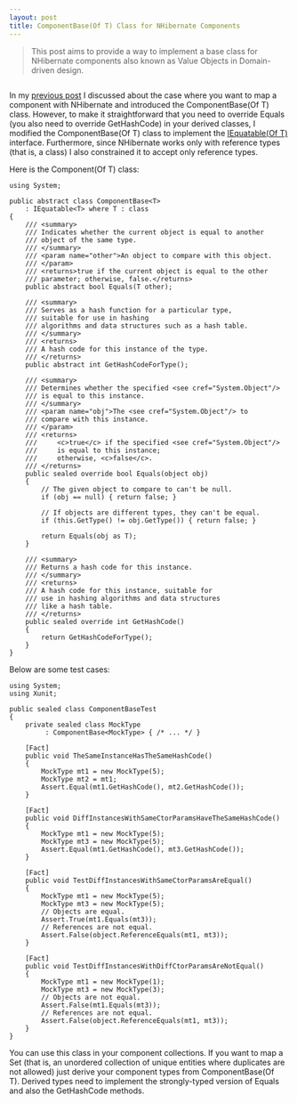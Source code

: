 ```yaml
---
layout: post
title: ComponentBase(Of T) Class for NHibernate Components
---
```


<blockquote>
<p>This post aims to provide a way to implement a base class for NHibernate components also known as Value Objects in Domain-driven design.</p>
</blockquote>
<p><img src="http://farm9.staticflickr.com/8494/8398555268_0491f387b3_o.png" alt="" /></p>
<p>In my <a href="http://www.nikosbaxevanis.com/bonus-bits/2010/12/component-collections-in-nhibernate.html" target="_blank" title="Component Collections in NHibernate.">previous post</a> I discussed about the case where you want to map a component with NHibernate and introduced the ComponentBase(Of T) class. However, to make it&#0160;straightforward&#0160;that you need to override Equals (you also need to override GetHashCode) in your derived classes, I modified the ComponentBase(Of T) class to implement the <a href="http://msdn.microsoft.com/en-us/library/ms131187.aspx" target="_blank" title="Defines a generalized method that a value type or class implements to create a type-specific method for determining equality of instances.">IEquatable(Of T)</a> interface.&#0160;Furthermore, since NHibernate works only with reference types (that is, a class) I also constrained it to accept only reference types.</p>
<p>Here is the Component(Of T) class:</p>

```
using System;
 
public abstract class ComponentBase<T> 
    : IEquatable<T> where T : class 
{
    /// <summary>
    /// Indicates whether the current object is equal to another
    /// object of the same type.
    /// </summary>
    /// <param name="other">An object to compare with this object.
    /// </param>
    /// <returns>true if the current object is equal to the other
    /// parameter; otherwise, false.</returns>
    public abstract bool Equals(T other);
 
    /// <summary>
    /// Serves as a hash function for a particular type,
    /// suitable for use in hashing
    /// algorithms and data structures such as a hash table.
    /// </summary>
    /// <returns>
    /// A hash code for this instance of the type.
    /// </returns>
    public abstract int GetHashCodeForType();
 
    /// <summary>
    /// Determines whether the specified <see cref="System.Object"/>
    /// is equal to this instance.
    /// </summary>
    /// <param name="obj">The <see cref="System.Object"/> to
    /// compare with this instance.
    /// </param>
    /// <returns>
    ///     <c>true</c> if the specified <see cref="System.Object"/>
    ///     is equal to this instance;
    ///     otherwise, <c>false</c>.
    /// </returns>
    public sealed override bool Equals(object obj)
    {
        // The given object to compare to can't be null.
        if (obj == null) { return false; }
 
        // If objects are different types, they can't be equal.
        if (this.GetType() != obj.GetType()) { return false; }
 
        return Equals(obj as T);
    }
 
    /// <summary>
    /// Returns a hash code for this instance.
    /// </summary>
    /// <returns>
    /// A hash code for this instance, suitable for
    /// use in hashing algorithms and data structures
    /// like a hash table.
    /// </returns>
    public sealed override int GetHashCode()
    {
        return GetHashCodeForType();
    }
}
```

Below are some test cases:

```
using System;
using Xunit;
 
public sealed class ComponentBaseTest
{
    private sealed class MockType 
         : ComponentBase<MockType> { /* ... */ }
 
    [Fact]
    public void TheSameInstanceHasTheSameHashCode()
    {
        MockType mt1 = new MockType(5);
        MockType mt2 = mt1;
        Assert.Equal(mt1.GetHashCode(), mt2.GetHashCode());
    }
 
    [Fact]
    public void DiffInstancesWithSameCtorParamsHaveTheSameHashCode()
    {
        MockType mt1 = new MockType(5);
        MockType mt3 = new MockType(5);
        Assert.Equal(mt1.GetHashCode(), mt3.GetHashCode());
    }
 
    [Fact]
    public void TestDiffInstancesWithSameCtorParamsAreEqual()
    {
        MockType mt1 = new MockType(5);
        MockType mt3 = new MockType(5);
        // Objects are equal.
        Assert.True(mt1.Equals(mt3));
        // References are not equal.
        Assert.False(object.ReferenceEquals(mt1, mt3));
    }
 
    [Fact]
    public void TestDiffInstancesWithDiffCtorParamsAreNotEqual()
    {
        MockType mt1 = new MockType(1);
        MockType mt3 = new MockType(3);
        // Objects are not equal.
        Assert.False(mt1.Equals(mt3));
        // References are not equal.
        Assert.False(object.ReferenceEquals(mt1, mt3));
    }
}
```

<p>You can use this class in your component collections. If you want to map a Set (that is, an unordered collection of unique entities where duplicates are not allowed)&#0160;just derive your component types from ComponentBase(Of T).&#0160;Derived types need to implement the&#0160;strongly-typed version of Equals and also the GetHashCode methods.</p>

